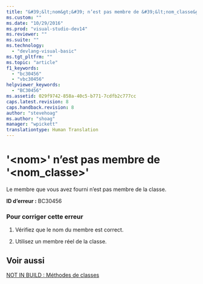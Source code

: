 ```yaml
---
title: "&#39;&lt;nom&gt;&#39; n’est pas membre de &#39;&lt;nom_classe&gt;&#39; | Microsoft Docs"
ms.custom: ""
ms.date: "10/29/2016"
ms.prod: "visual-studio-dev14"
ms.reviewer: ""
ms.suite: ""
ms.technology: 
  - "devlang-visual-basic"
ms.tgt_pltfrm: ""
ms.topic: "article"
f1_keywords: 
  - "bc30456"
  - "vbc30456"
helpviewer_keywords: 
  - "BC30456"
ms.assetid: 029f9742-858a-40c5-b771-7cdfb2c777cc
caps.latest.revision: 8
caps.handback.revision: 8
author: "stevehoag"
ms.author: "shoag"
manager: "wpickett"
translationtype: Human Translation
---
```

# &#39;&lt;nom&gt;&#39; n’est pas membre de &#39;&lt;nom_classe&gt;&#39;
Le membre que vous avez fourni n’est pas membre de la classe.  
  
 **ID d’erreur :** BC30456  
  
### Pour corriger cette erreur  
  
1.  Vérifiez que le nom du membre est correct.  
  
2.  Utilisez un membre réel de la classe.  
  
## Voir aussi  
 [NOT IN BUILD : Méthodes de classes](http://msdn.microsoft.com/fr-fr/326214bb-6367-48e7-bb24-714844791400)